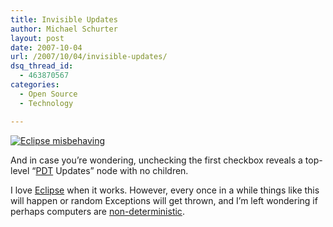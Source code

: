 ```yaml
---
title: Invisible Updates
author: Michael Schurter
layout: post
date: 2007-10-04
url: /2007/10/04/invisible-updates/
dsq_thread_id:
  - 463870567
categories:
  - Open Source
  - Technology

---
```

[![Eclipse misbehaving][1]][1]

And in case you&#8217;re wondering, unchecking the first checkbox reveals a top-level &#8220;[PDT][2] Updates&#8221; node with no children.

I love [Eclipse][3] when it works. However, every once in a while things like this will happen or random Exceptions will get thrown, and I&#8217;m left wondering if perhaps computers are [non-deterministic][4].

 [1]: /files/eclipse-0of22.png
 [2]: http://www.eclipse.org/pdt/
 [3]: http://www.eclipse.org/
 [4]: http://en.wikipedia.org/wiki/Determinism